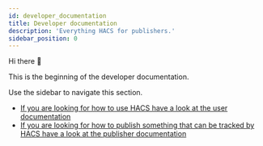```yaml
---
id: developer_documentation
title: Developer documentation
description: 'Everything HACS for publishers.'
sidebar_position: 0
---
```


Hi there :wave:

This is the beginning of the developer documentation.

Use the sidebar to navigate this section.

- [If you are looking for how to use HACS have a look at the user documentation](/docs/user)
- [If you are looking for how to publish something that can be tracked by HACS have a look at the publisher documentation](/docs/publisher)
